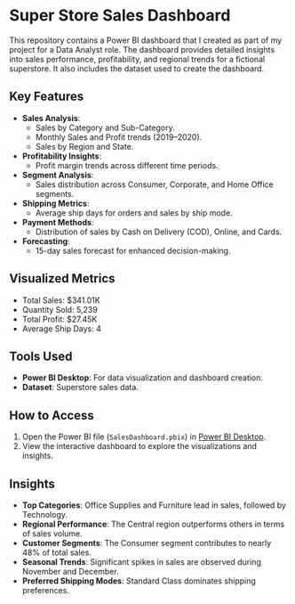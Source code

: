 # Super Store Sales Dashboard

This repository contains a Power BI dashboard that I created as part of my project for a Data Analyst role. The dashboard provides detailed insights into sales performance, profitability, and regional trends for a fictional superstore. It also includes the dataset used to create the dashboard.

## Key Features

- **Sales Analysis**: 
  - Sales by Category and Sub-Category.
  - Monthly Sales and Profit trends (2019–2020).
  - Sales by Region and State.
- **Profitability Insights**: 
  - Profit margin trends across different time periods.
- **Segment Analysis**:
  - Sales distribution across Consumer, Corporate, and Home Office segments.
- **Shipping Metrics**:
  - Average ship days for orders and sales by ship mode.
- **Payment Methods**:
  - Distribution of sales by Cash on Delivery (COD), Online, and Cards.
- **Forecasting**:
  - 15-day sales forecast for enhanced decision-making.

## Visualized Metrics

- Total Sales: $341.01K  
- Quantity Sold: 5,239  
- Total Profit: $27.45K  
- Average Ship Days: 4  

## Tools Used

- **Power BI Desktop**: For data visualization and dashboard creation.
- **Dataset**: Superstore sales data.

## How to Access

1. Open the Power BI file (`SalesDashboard.pbix`) in [Power BI Desktop](https://powerbi.microsoft.com/desktop/).
2. View the interactive dashboard to explore the visualizations and insights.

## Insights

- **Top Categories**: Office Supplies and Furniture lead in sales, followed by Technology.
- **Regional Performance**: The Central region outperforms others in terms of sales volume.
- **Customer Segments**: The Consumer segment contributes to nearly 48% of total sales.
- **Seasonal Trends**: Significant spikes in sales are observed during November and December.
- **Preferred Shipping Modes**: Standard Class dominates shipping preferences.


